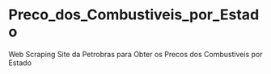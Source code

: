 # Preco_dos_Combustiveis_por_Estado
Web Scraping Site da Petrobras para Obter os Precos dos Combustiveis por Estado
